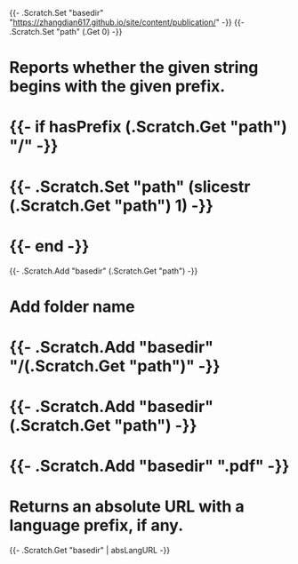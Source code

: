 {{- .Scratch.Set "basedir" "https://zhangdian617.github.io/site/content/publication/" -}}
{{- .Scratch.Set "path" (.Get 0) -}}
# Reports whether the given string begins with the given prefix.
# {{- if hasPrefix (.Scratch.Get "path") "/" -}}
#  {{- .Scratch.Set "path" (slicestr (.Scratch.Get "path") 1) -}}
# {{- end -}}
{{- .Scratch.Add "basedir" (.Scratch.Get "path") -}}
# Add folder name
# {{- .Scratch.Add "basedir" "/(.Scratch.Get "path")" -}}
# {{- .Scratch.Add "basedir" (.Scratch.Get "path") -}}
# {{- .Scratch.Add "basedir" ".pdf" -}}
# Returns an absolute URL with a language prefix, if any.
{{- .Scratch.Get "basedir" | absLangURL -}}
